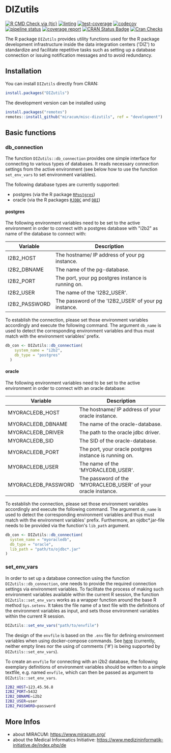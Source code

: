 # DIZutils

<!-- badges: start -->
[![R CMD Check via {tic}](https://github.com/miracum/misc-dizutils/workflows/R%20CMD%20Check%20via%20{tic}/badge.svg?branch=master)](https://github.com/miracum/misc-dizutils)
[![linting](https://github.com/miracum/misc-dizutils/workflows/lint/badge.svg?branch=master)](https://github.com/miracum/misc-dizutils)
[![test-coverage](https://github.com/miracum/misc-dizutils/workflows/test-coverage/badge.svg?branch=master)](https://github.com/miracum/misc-dizutils)
[![codecov](https://codecov.io/gh/miracum/misc-dizutils/branch/master/graph/badge.svg)](https://app.codecov.io/gh/miracum/misc-dizutils)
[![pipeline status](https://gitlab.miracum.org/miracum/misc/dizutils/badges/master/pipeline.svg)](https://gitlab.miracum.org/miracum/misc/dizutils/-/commits/master)
[![coverage report](https://gitlab.miracum.org/miracum/misc/dizutils/badges/master/coverage.svg)](https://gitlab.miracum.org/miracum/misc/dizutils/-/commits/master)
[![CRAN Status Badge](https://www.r-pkg.org/badges/version-ago/DIZutils)](https://cran.r-project.org/package=DIZutils)
[![Cran Checks](https://cranchecks.info/badges/worst/DIZutils)](https://cran.r-project.org/web/checks/check_results_DIZutils.html)
<!-- badges: end -->

The R package `DIZutils` provides utility functions used for the R package development infrastructure inside the data integration centers ('DIZ') to standardize and facilitate repetitive tasks such as setting up a database connection or issuing notification messages and to avoid redundancy.

## Installation

You can install `DIZutils` directly from CRAN:

```r
install.packages("DIZutils")
```

The development version can be installed using

```r
install.packages("remotes")
remotes::install_github("miracum/misc-dizutils", ref = "development")
```

## Basic functions

### db_connection

The function `DIZutils::db_connection` provides one simple interface for connecting to various types of databases. It reads necessary connection settings from the active environment (see below how to use the function `set_env_vars` to set environment variables).

The following database types are currently supported:

* postgres (via the R package [`RPostgres`](https://CRAN.R-project.org/package=RPostgres))
* oracle (via the R packages [`RJDBC`](https://CRAN.R-project.org/package=RJDBC) and [`DBI`](https://CRAN.R-project.org/package=DBI/))

#### postgres

The following environment variables need to be set to the active environment in order to connect with a postgres database with "i2b2" as name of the database to connect with:

| Variable          | Description                                                               |
| ----------------- | ------------------------------------------------------------------------- |
| I2B2_HOST         | The hostname/ IP address of your pg instance.                             |
| I2B2_DBNAME       | The name of the pg-database.                                              |
| I2B2_PORT         | The port, your pg postgres instance is running on.                        |
| I2B2_USER         | The name of the 'I2B2_USER'.                                              |
| I2B2_PASSWORD     | The password of the 'I2B2_USER' of your pg instance.                      |

To establish the connection, please set those environment variables accordingly and execute the following command. The argument `db_name` is used to detect the corresponding environment variables and thus must match with the environment variables' prefix.

```r
db_con <- DIZutils::db_connection(
    system_name = "i2b2",
    db_type = "postgres"
  )
```

#### oracle

The following environment variables need to be set to the active environment in order to connect with an oracle database:

| Variable          | Description                                                               |
| ----------------- | ------------------------------------------------------------------------- |
| MYORACLEDB_HOST         | The hostname/ IP address of your oracle instance.                   |
| MYORACLEDB_DBNAME       | The name of the oracle-database.                                    |
| MYORACLEDB_DRIVER       | The path to the oracle jdbc driver.                                 |
| MYORACLEDB_SID          | The SID of the oracle-database.                                     |
| MYORACLEDB_PORT         | The port, your oracle postgres instance is running on.              |
| MYORACLEDB_USER         | The name of the 'MYORACLEDB_USER'.                                  |
| MYORACLEDB_PASSWORD     | The password of the 'MYORACLEDB_USER' of your oracle instance.      |

To establish the connection, please set those environment variables accordingly and execute the following command. The argument `db_name` is used to detect the corresponding environment variables and thus must match with the environment variables' prefix. Furthermore, an ojdbc*.jar-file needs to be provided via the function's `lib_path` argument.

```r
db_con <- DIZutils::db_connection(
  system_name = "myoracledb",
  db_type = "oracle",
  lib_path = "path/to/ojdbc*.jar"
)
```

### set_env_vars

In order to set up a database connection using the function `DIZutils::db_connection`, one needs to provide the required connection settings via environment variables. To facilitate the process of making such environment variables available within the current R session, the function `DIZutils::set_env_vars` works as a wrapper function around the base R method `Sys.setenv`. It takes the file name of a text file with the definitions of the environment variables as input, and sets those environment variables within the current R session.

```r
DIZutils::set_env_vars("path/to/envfile")
```

The design of the `envfile` is based on the `.env` file for defining environment variables when using docker-compose commands. See [here](https://docs.docker.com/compose/env-file/) (currently, neither empty lines nor the using of comments ('#') is being supported by `DIZutils::set_env_vars`).

To create an `envfile` for connecting with an i2b2 database, the following exemplary definitions of environment variables should be written to a simple textfile, e.g. named `envfile`, which can then be passed as argument to `DIZutils::set_env_vars`.

```bash
I2B2_HOST=123.45.56.8
I2B2_PORT=5432
I2B2_DBNAME=i2b2
I2B2_USER=user
I2B2_PASSWORD=password
```

## More Infos

* about MIRACUM: <https://www.miracum.org/>
* about the Medical Informatics Initiative: <https://www.medizininformatik-initiative.de/index.php/de>
